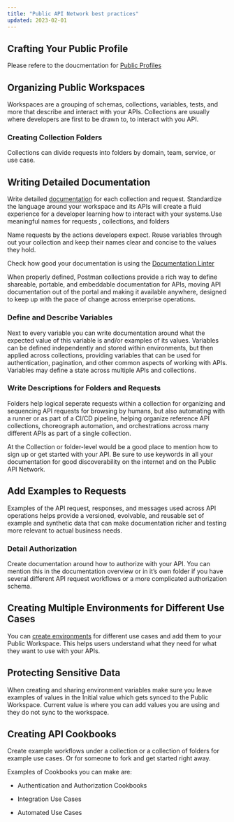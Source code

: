 ```yaml
---
title: "Public API Network best practices"
updated: 2023-02-01
---
```


## Crafting Your Public Profile

Please refere to the doucmentation for [Public Profiles](https://learning.postman.com/docs/getting-started/postman-profile/)

## Organizing Public Workspaces

Workspaces are a grouping of schemas, collections, variables, tests, and more that describe and interact with your APIs. Collections are usually where developers are first to be drawn to, to interact with you API.

### Creating Collection Folders

Collections can divide requests into folders by domain, team, service, or use case.

## Writing Detailed Documentation

Write detailed [documentation](https://learning.postman.com/docs/publishing-your-api/authoring-your-documentation/) for each collection and request.
Standardize the language around your workspace and its APIs will create a fluid experience for a developer learning how to interact with your systems.Use meaningful names for requests , collections, and folders

Name requests by the actions developers expect. Reuse variables through out your collection and keep their names clear and concise to the values they hold.

Check how good your documentation is using the [Documentation Linter](https://www.postman.com/postman/workspace/published-postman-templates/documentation/1559645-4b520b0d-cf53-41be-8d24-0e0136416091)

When properly defined, Postman collections provide a rich way to define shareable, portable, and embeddable documentation for APIs, moving API documentation out of the portal and making it available anywhere, designed to keep up with the pace of change across enterprise operations.

### Define and Describe Variables

Next to every variable you can write documentation around what the expected value of this variable is and/or examples of its values.
Variables can be defined independently and stored within environments, but then applied across collections, providing variables that can be used for authentication, pagination, and other common aspects of working with APIs. Variables may define a state across multiple APIs and collections.

### Write Descriptions for Folders and Requests

Folders help logical seperate requests within a collection for organizing and sequencing API requests for browsing by humans, but also automating with a runner or as part of a CI/CD pipeline, helping organize reference API collections, choreograph automation, and orchestrations across many different APIs as part of a single collection.

At the Collection or folder-level would be a good place to mention how to sign up or get started with your API. Be sure to use keywords in all your documentation for good discoverability on the internet and on the Public API Network.

## Add Examples to Requests

Examples of the API request, responses, and messages used across API operations helps provide a versioned, evolvable, and reusable set of example and synthetic data that can make documentation richer and testing more relevant to actual business needs.

### Detail Authorization

Create documentation around how to authorize with your API. You can mention this in the documentation overview or in it’s own folder if you have several different API request workflows or a more complicated authorization schema.

## Creating Multiple Environments for Different Use Cases

You can [create environments](https://learning.postman.com/docs/sending-requests/managing-environments/#creating-environments) for different use cases and add them to your Public Workspace. This helps users understand what they need for what they want to use with your APIs.

## Protecting Sensitive Data

When creating and sharing environment variables make sure you leave examples of values in the Initial value which gets synced to the Public Workspace. Current value is where you can add values you are using and they do not sync to the workspace.

## Creating API Cookbooks

Create example workflows under a collection or a collection of folders for example use cases. Or for someone to fork and get started right away.

Examples of Cookbooks you can make are:

- Authentication and Authorization Cookbooks

- Integration Use Cases

- Automated Use Cases
